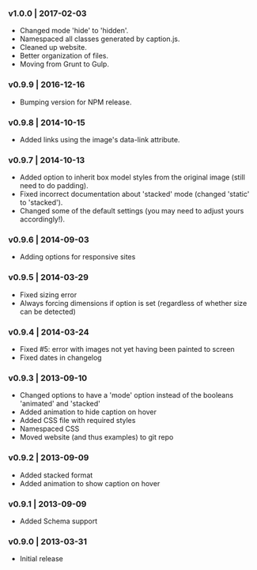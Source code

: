 ### v1.0.0 | 2017-02-03
- Changed mode 'hide' to 'hidden'.
- Namespaced all classes generated by caption.js.
- Cleaned up website.
- Better organization of files.
- Moving from Grunt to Gulp.

### v0.9.9 | 2016-12-16
- Bumping version for NPM release.

### v0.9.8 | 2014-10-15
- Added links using the image's data-link attribute.

### v0.9.7 | 2014-10-13
- Added option to inherit box model styles from the original image (still need to do padding).
- Fixed incorrect documentation about 'stacked' mode (changed 'static' to 'stacked').
- Changed some of the default settings (you may need to adjust yours accordingly!).

### v0.9.6 | 2014-09-03
- Adding options for responsive sites

### v0.9.5 | 2014-03-29
- Fixed sizing error
- Always forcing dimensions if option is set (regardless of whether size can be detected)

### v0.9.4 | 2014-03-24
- Fixed #5: error with images not yet having been painted to screen
- Fixed dates in changelog

### v0.9.3 | 2013-09-10
- Changed options to have a 'mode' option instead of the booleans 'animated' and 'stacked'
- Added animation to hide caption on hover
- Added CSS file with required styles
- Namespaced CSS
- Moved website (and thus examples) to git repo

### v0.9.2 | 2013-09-09
- Added stacked format
- Added animation to show caption on hover

### v0.9.1 | 2013-09-09
- Added Schema support

### v0.9.0 | 2013-03-31
- Initial release
